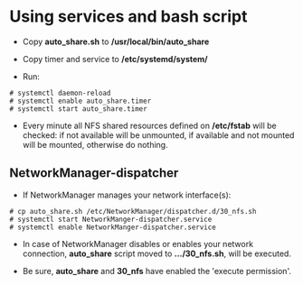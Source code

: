 # Using services and bash script

- Copy __auto_share.sh__ to __/usr/local/bin/auto_share__

- Copy timer and service to __/etc/systemd/system/__

- Run:

~~~
# systemctl daemon-reload
# systemctl enable auto_share.timer
# systemctl start auto_share.timer
~~~

* Every minute all NFS shared resources defined on __/etc/fstab__ will be checked: if not available will be unmounted, if available and not mounted will be mounted, otherwise do nothing.

## NetworkManager-dispatcher

- If NetworkManager manages your network interface(s):

~~~
# cp auto_share.sh /etc/NetworkManager/dispatcher.d/30_nfs.sh
# systemctl start NetworkManger-dispatcher.service
# systemctl enable NetworkManger-dispatcher.service
~~~

* In case of NetworkManager disables or enables your network connection, __auto_share__ script moved to __.../30_nfs.sh__, will be executed.

* Be sure, __auto_share__ and __30_nfs__ have enabled the 'execute permission'.

